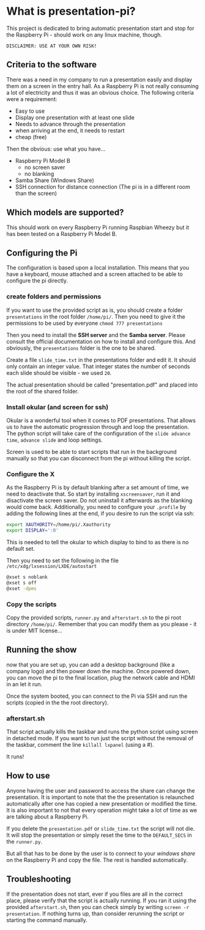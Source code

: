 # What is presentation-pi?

This project is dedicated to bring automatic presentation start and stop for the Raspberry Pi - should work on any linux machine, though.

    DISCLAIMER: USE AT YOUR OWN RISK!

## Criteria to the software

There was a need in my company to run a presentation easily and display them on a screen in the entry hall. As a Raspberry Pi is not really consuming a lot of electricity and thus it was an obvious choice. The following criteria were a requirement:

* Easy to use
* Display one presentation with at least one slide
* Needs to advance through the presentation
* when arriving at the end, it needs to restart
* cheap (free)

Then the obvious: use what you have...

* Raspberry Pi Model B
  - no screen saver
  - no blanking
* Samba Share (Windows Share)
* SSH connection for distance connection (The pi is in a different room than the screen)

## Which models are supported?

This should work on every Raspberry Pi running Raspbian Wheezy but it has been tested on a Raspberry Pi Model B.

## Configuring the Pi

The configuration is based upon a local installation. This means that you have a keyboard, mouse attached and a screen attached to be able to configure the pi directly.

### create folders and permissions

If you want to use the provided script as is, you should create a folder ```presentations``` in the root folder ```/home/pi/```. Then you need to give it the permissions to be used by everyone ```chmod 777 presentations```

Then you need to install the **SSH server** and the **Samba server**. Please consult the official documentation on how to install and configure this. And obviously, the ```presentations``` folder is the one to be shared.

Create a file ```slide_time.txt``` in the presentations folder and edit it. It should only contain an integer value. That integer states the number of seconds each slide should be visible - we used ```20```.

The actual presentation should be called "presentation.pdf" and placed into the root of the shared folder.

### Install okular (and screen for ssh)

Okular is a wonderful tool when it comes to PDF presentations. That allows us to have the automatic progression through and loop the presentation. The python script will take care of the configuration of the ```slide advance time```, ```advance slide``` and loop settings.

Screen is used to be able to start scripts that run in the background manually so that you can disconnect from the pi without killing the script.

### Configure the X

As the Raspberry Pi is by default blanking after a set amount of time, we need to deactivate that. So start by installing ```xscreensaver```, run it and disactivate the screen saver. Do not uninstall it afterwards as the blanking would come back. Additionally, you need to configure your ```.profile``` by adding the following lines at the end, if you desire to run the script via ssh:

```bash
export XAUTHORITY=/home/pi/.Xauthority
export DISPLAY=':0'
```

This is needed to tell the okular to which display to bind to as there is no default set.

Then you need to set the following in the file ```/etc/xdg/lxsession/LXDE/autostart```

```bash
@xset s noblank
@xset s off
@xset -dpms
```

### Copy the scripts

Copy the provided scripts, ```runner.py``` and ```afterstart.sh``` to the pi root directory ```/home/pi/```. Remember that you can modify them as you please - it is under MIT license...


## Running the show

now that you are set up, you can add a desktop background (like a company logo) and then power down the machine. Once powered down, you can move the pi to the final location, plug the network cable and HDMI in an let it run.

Once the system booted, you can connect to the Pi via SSH and run the scripts (copied in the the root directory).

### afterstart.sh

That script actually kills the taskbar and runs the python script using screen in detached mode. If you want to run just the script without the removal of the taskbar, comment the line ```killall lxpanel``` (using a #).

It runs!

## How to use

Anyone having the user and password to access the share can change the presentation. It is important to note that the the presentation is relaunched automatically after one has copied a new presentation or modified the time. It is also important to not that every operation might take a lot of time as we are talking about a Raspberry Pi.

If you delete the ```presentation.pdf``` or ```slide_time.txt``` the script will not die. It will stop the presentation or simply reset the time to the ```DEFAULT_SECS``` in the ```runner.py```.

But all that has to be done by the user is to connect to your *windows share* on the Raspberry Pi and copy the file. The rest is handled automatically.

## Troubleshooting

If the presentation does not start, ever if you files are all in the correct place, please verify that the script is actually running. If you ran it using the provided ```afterstart.sh```, then you can check simply by writing ```screen -r presentation```. If nothing turns up, than consider rerunning the script or starting the command manually.
